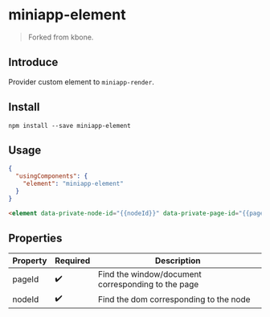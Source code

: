 # miniapp-element

> Forked from kbone.

## Introduce

Provider custom element to `miniapp-render`.

## Install

```
npm install --save miniapp-element
```

## Usage

```json
{
  "usingComponents": {
    "element": "miniapp-element"
  }
}
```

```html
<element data-private-node-id="{{nodeId}}" data-private-page-id="{{pageId}}"></element>
```

## Properties

| Property | Required | Description                                        |
| -------- | -------- | -------------------------------------------------- |
| pageId   | ✔️        | Find the window/document corresponding to the page |
| nodeId   | ✔️        | Find  the dom corresponding to the node            |
